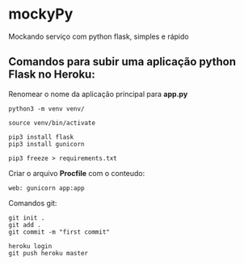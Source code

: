 # mockyPy
Mockando serviço com python flask, simples e rápido


## Comandos para subir uma aplicação python Flask no Heroku:

Renomear o nome da aplicação principal para **app.py**

```
python3 -m venv venv/

source venv/bin/activate

pip3 install flask
pip3 install gunicorn

pip3 freeze > requirements.txt
```

Criar o arquivo **Procfile** com o conteudo:

```
web: gunicorn app:app
```

Comandos git:
```
git init .
git add .
git commit -m "first commit"

heroku login
git push heroku master
```